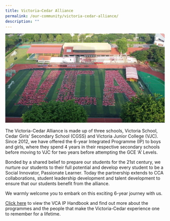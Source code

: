 ```yaml
---
title: Victoria–Cedar Alliance
permalink: /our-community/victoria-cedar-alliance/
description: ""
---
```

![](/images/VCA.jpg)

The Victoria-Cedar Alliance is made up of three schools, Victoria School, Cedar Girls’ Secondary School (CGSS) and Victoria Junior College (VJC). Since 2012, we have offered the 6-year Integrated Programme (IP) to boys and girls, where they spend 4 years in their respective secondary schools before moving to VJC for two years before attempting the GCE ‘A’ Levels.

Bonded by a shared belief to prepare our students for the 21st century, we nurture our students to their full potential and develop every student to be a Social Innovator, Passionate Learner. Today the partnership extends to CCA collaborations, student leadership development and talent development to ensure that our students benefit from the alliance.

We warmly welcome you to embark on this exciting 6-year journey with us.

  

[Click here]([](/files/2022%20VCA%20E-Handbook%20Public_compressed.pdf)) to view the VCA IP Handbook and find out more about the programmes and the people that make the Victoria-Cedar experience one to remember for a lifetime.